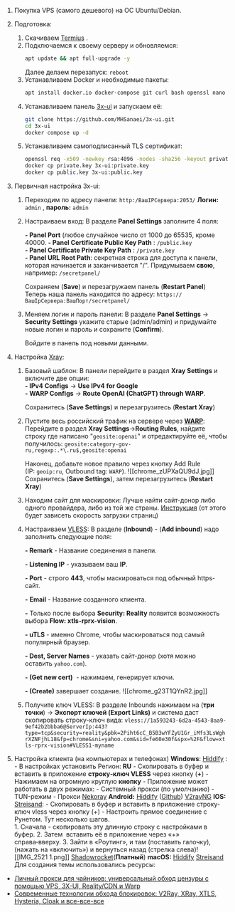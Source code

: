 1. Покупка VPS (самого дешевого) на ОС  Ubuntu/Debian.
2. Подготовка:
	1. Скачиваем [Termius](https://termius.com/) .
	2. Подключаемся к своему серверу и обновляемся:
	    ```sh
		apt update && apt full-upgrade -y
		```
		Далее делаем перезапуск: `reboot`
	3. Устанавливаем Docker и необходимые пакеты:
		```sh
		apt install docker.io docker-compose git curl bash openssl nano -y
		```
	4. Устанавливаем панель [3x-ui](https://github.com/MHSanaei/3x-ui)  и запускаем её:
		```sh
		git clone https://github.com/MHSanaei/3x-ui.git
		cd 3x-ui
		docker compose up -d	
		```
	5. Устанавливаем самоподписанный TLS сертификат:
		```sh
		openssl req -x509 -newkey rsa:4096 -nodes -sha256 -keyout private.key -out public.key -days 3650 -subj "/CN=APP"
		docker cp private.key 3x-ui:private.key
		docker cp public.key 3x-ui:public.key
		```
3. Первичная настройка 3x-ui:
	1. Переходим по адресу панели: `http:/ВашIPСервера:2053/`
		**Логин:** `admin` , **пароль:** `admin`
	2. Настраиваем вход:
		В разделе **Panel Settings** заполните 4 поля:
		
		**- Panel Port** (любое случайное число от 1000 до 65535, кроме 40000.
		**- Panel Certificate Public Key Path** : `/public.key`  
		**- Panel Certificate Private Key Path** : `/private.key`  
		**- Panel URL Root Path**: секретная строка для доступа к панели, которая начинается и заканчивается "/". Придумываем **свою**, например: `/secretpanel/`
		
		Сохраняем (**Save**) и перезагружаем панель (**Restart Panel**)
		Теперь наша панель находится по адресу: `https://ВашIpСервера:ВашПорт/secretpanel/`
		
	3. Меняем логин и пароль панели:
		В разделе **Panel Settings**  -> **Security Settings** укажите старые (admin/admin) и придумайте новые логин и пароль и сохраните (**Confirm**).
		
		Войдите в панель под новыми данными.
4. Настройка [Xray](https://tldrify.com/1dsz):
	1. Базовый шаблон:
		В панели перейдите в раздел **Xray Settings** и включите две опции:  
		**- IPv4 Configs** -> **Use IPv4 for Google**  
		**- WARP Configs** -> **Route OpenAI (ChatGPT) through WARP**.  
		  
		Сохранитесь (**Save Settings**) и перезагрузитесь (**Restart Xray**)
	2. Пустите весь российский трафик на сервере через **[WARP](https://one.one.one.one/ru-RU/)**:
		Перейдите в раздел **Xray Settings**->**Routing Rules**, найдите строку где написано "`geosite:openai`" и отредактируйте её, чтобы получилось: `geosite:category-gov-ru,regexp:.*\.ru$,geosite:openai`  
  
		Наконец, добавьте новое правило через кнопку Add Rule (IP: `geoip:ru`, Outbound tag: `WARP`).
		![[chrome_zUPXaQU9dJ.jpg]]
		Сохранитесь (**Save Settings**), затем перезагрузитесь (**Restart Xray**)
	3. Находим сайт для маскировки: 
		Лучше найти сайт-донор либо одного провайдера, либо из той же страны.
		[Инструкция](https://tldrify.com/1dsy) (от этого будет зависеть скорость загрузки страниц)
	4. Настраиваем [VLESS](https://tldrify.com/1dt1):
		В разделе (**Inbound**) - (**Add inbound**) надо заполнить следующие поля: 
		  
		**- Remark** - Название соединения в панели.
		
		**- Listening IP** - указываем ваш **IP**.
		  
		**- Port** - строго **443**, чтобы маскироваться под обычный https-сайт.  
		
		**-** **Email** - Название созданного клиента.
		
		**-** Только после выбора **Security: Reality** появится возможность выбора **Flow: xtls-rprx-vision**.
		  
		**- uTLS** - именно Chrome, чтобы маскироваться под самый популярный браузер.  
		  
		**- Dest, Server Names** - указать сайт-донор (хотя можно оставить `yahoo.com`).  
		  
		**- (Get new cert)**  - нажимаем, генерирует ключи.  
		  
		**- (Create)** завершает создание.
		![[chrome_g23T1QYnR2.jpg]]
	5. Получите ключ VLESS:
		В разделе Inbounds нажимаем на (**три точки**) -> **Экспорт ключей (Export Links)** и система даст скопировать строку-ключ вида:
		`vless://1a593243-6d2a-4543-8aa9-9ef42b2bbba6@ServerIp:443?type=tcp&security=reality&pbk=2Piht6cC_B5B3wYFZyU1Gr_iMfs3LsWghrXZNFjhL18&fp=chrome&sni=yahoo.com&sid=fe60e30f&spx=%2F&flow=xtls-rprx-vision#VLESS1-myname`
	

5. Настройка клиента (на компьютерах и телефонах)
		**Windows**: 
			[Hiddify](https://github.com/hiddify/hiddify-next/releases/) :
				- В настройках установить Регион: **RU**
				- Скопировать в буфер и вставить в приложение **строку‑ключ VLESS** через кнопку (**+**)
				- Нажимаем на огромную круглую **кнопку**
				- Приложение может работать в двух режимах:
					- Системный прокси (по умолчанию)
					- TUN-режим
					- Прокси
			[Nekoray](https://github.com/Matsuridayo/nekoray/releases) 
		**Android:**
			[Hiddify](https://play.google.com/store/apps/details?id=app.hiddify.com) ([Github](https://github.com/hiddify/hiddify-next/releases/))
			[V2rayNG](https://play.google.com/store/apps/details?id=com.v2ray.ang)
		**IOS:** 
			[Streisand](https://apps.apple.com/us/app/streisand/id6450534064):
				- Скопировать в буфер и вставить в приложение строку-ключ vless через кнопку (+)
				- Настроить прямое соединение с Рунетом. Тут несколько шагов.   
					1. Сначала - скопировать эту длинную строку с настройками в буфер.
					2. Затем  вставить её в приложение через «+» справа‑вверху.
					3. Зайти в «Роутинг», и там (поставить галочку), (нажать на «включить») и вернуться назад (стрелка слева)![[IMG_2521 1.png]]
			[Shadowrocket](https://apps.apple.com/us/app/shadowrocket/id932747118)(**Платный**)
		**macOS:**
			[Hiddify](https://github.com/hiddify/hiddify-next/releases/)
			[Streisand](https://apps.apple.com/us/app/streisand/id6450534064)
Для создания темы использовались ресурсы:
- [Личный прокси для чайников: универсальный обход цензуры с помощью VPS, 3X-UI, Reality/CDN и Warp](https://habr.com/ru/articles/785186/)
- [Современные технологии обхода блокировок: V2Ray, XRay, XTLS, Hysteria, Cloak и все-все-все](https://habr.com/ru/articles/727868/)
